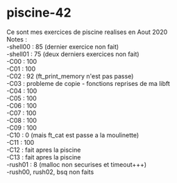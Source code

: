 # piscine-42<br/>
Ce sont mes exercices de piscine realises en Aout 2020<br/>
Notes :<br/>
-shell00 : 85 (dernier exercice non fait)<br/>
-shell01 : 75 (deux derniers exercices non fait)<br/>
-C00 : 100<br/>
-C01 : 100<br/>
-C02 : 92 (ft_print_memory n'est pas passe)<br/>
-C03 : probleme de copie - fonctions reprises de ma libft <br />
-C04 : 100<br/>
-C05 : 100<br/>
-C06 : 100<br/>
-C07 : 100<br/>
-C08 : 100<br/>
-C09 : 100<br/>
-C10 : 0 (mais ft_cat est passe a la moulinette)<br/>
-C11 : 100<br/>
-C12 : fait apres la piscine<br/>
-C13 : fait apres la piscine<br />
-rush01 : 8 (malloc non securises et timeout+++)<br/>
-rush00, rush02, bsq non faits<br/>
